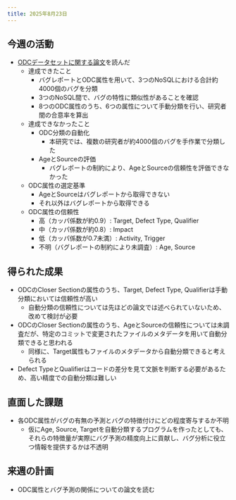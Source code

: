 ```yaml
---
title: 2025年8月23日
---
```

## 今週の活動
- [ODCデータセットに関する論文](https://www.sciencedirect.com/science/article/abs/pii/S0164121219302250?via%3Dihub)を読んだ
	- 達成できたこと
		- バグレポートとODC属性を用いて、3つのNoSQLにおける合計約4000個のバグを分類
		- 3つのNoSQL間で、バグの特性に類似性があることを確認
		- 8つのODC属性のうち、6つの属性について手動分類を行い、研究者間の合意率を算出
	- 達成できなかったこと
		- ODC分類の自動化
			- 本研究では、複数の研究者が約4000個のバグを手作業で分類した
		- AgeとSourceの評価
			- バグレポートの制約により、AgeとSourceの信頼性を評価できなかった
	- ODC属性の選定基準
		- AgeとSourceはバグレポートから取得できない
		- それ以外はバグレポートから取得できる
	- ODC属性の信頼性
		- 高（カッパ係数が約0.9）: Target, Defect Type, Qualifier
		- 中（カッパ係数が約0.8）: Impact
		- 低（カッパ係数が0.7未満）: Activity, Trigger
		- 不明（バグレポートの制約により未調査）: Age, Source

## 得られた成果
- ODCのCloser Sectionの属性のうち、Target, Defect Type, Qualifierは手動分類においては信頼性が高い
	- 自動分類の信頼性については先ほどの論文では述べられていないため、改めて検討が必要
- ODCのCloser Sectionの属性のうち、AgeとSourceの信頼性については未調査だが、特定のコミットで変更されたファイルのメタデータを用いて自動分類できると思われる
	- 同様に、Target属性もファイルのメタデータから自動分類できると考えられる
- Defect TypeとQualifierはコードの差分を見て文脈を判断する必要があるため、高い精度での自動分類は難しい
## 直面した課題
- 各ODC属性がバグの有無の予測とバグの特徴付けにどの程度寄与するか不明
	- 仮にAge, Source, Targetを自動分類するプログラムを作ったとしても、それらの特徴量が実際にバグ予測の精度向上に貢献し、バグ分析に役立つ情報を提供するかは不透明
## 来週の計画
- ODC属性とバグ予測の関係についての論文を読む